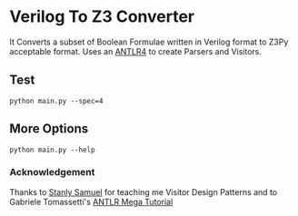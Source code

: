 # Verilog To Z3 Converter
It Converts a subset of Boolean Formulae written in Verilog format to Z3Py acceptable format. Uses an [ANTLR4](/https://github.com/antlr/antlr4) to create Parsers and Visitors.

## Test
```python main.py --spec=4```

## More Options
```python main.py --help```

### Acknowledgement
Thanks to [Stanly Samuel](https://github.com/stanlysamuel) for teaching me Visitor Design Patterns and to Gabriele Tomassetti's [ANTLR Mega Tutorial](https://tomassetti.me/antlr-mega-tutorial/)